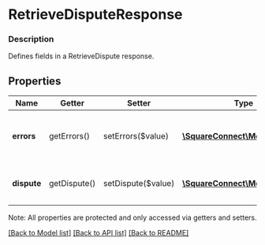 # RetrieveDisputeResponse

### Description

Defines fields in a RetrieveDispute response.

## Properties
Name | Getter | Setter | Type | Description | Notes
------------ | ------------- | ------------- | ------------- | ------------- | -------------
**errors** | getErrors() | setErrors($value) | [**\SquareConnect\Model\Error[]**](Error.md) | Information on errors encountered during the request. | [optional] 
**dispute** | getDispute() | setDispute($value) | [**\SquareConnect\Model\Dispute**](Dispute.md) | Details about the requested &#x60;Dispute&#x60;. | [optional] 

Note: All properties are protected and only accessed via getters and setters.

[[Back to Model list]](../../README.md#documentation-for-models) [[Back to API list]](../../README.md#documentation-for-api-endpoints) [[Back to README]](../../README.md)


